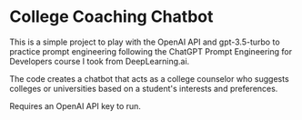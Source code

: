 # College Coaching Chatbot

This is a simple project to play with the OpenAI API and gpt-3.5-turbo to practice prompt engineering following the ChatGPT Prompt Engineering for Developers course I took from DeepLearning.ai. 

The code creates a chatbot that acts as a college counselor who suggests colleges or universities based on a student's interests and preferences. 

Requires an OpenAI API key to run. 
